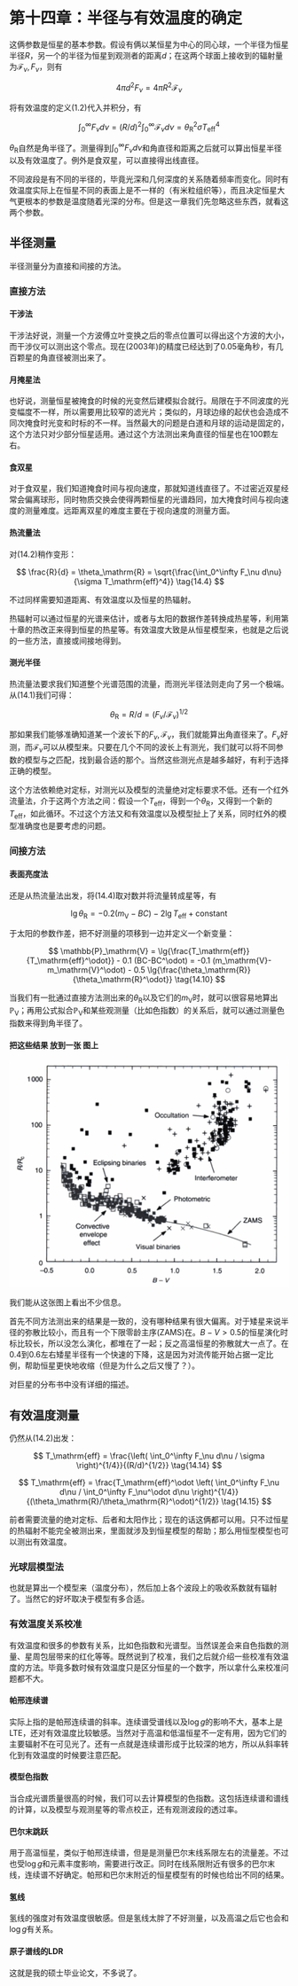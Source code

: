 # 第十四章：半径与有效温度的确定

这俩参数是恒星的基本参数。假设有俩以某恒星为中心的同心球，一个半径为恒星半径$R$，另一个的半径为恒星到观测者的距离$d$；在这两个球面上接收到的辐射量为$\mathscr{F}_\nu, F_\nu$，则有

$$ 4\pi d^2 F_\nu =  4\pi R^2 \mathscr{F}_\nu \tag{14.1} $$

将有效温度的定义$(1.2)$代入并积分，有

$$ \int_0^\infty F_\nu d\nu = (R/d)^2 \int_0^\infty \mathscr{F}_\nu d\nu = \theta_\mathrm{R}^2 \sigma T_\mathrm{eff}^4 \tag{14.2} $$

$\theta_\mathrm{R}$自然是角半径了。测量得到$\int_0^\infty F_\nu d\nu$和角直径和距离之后就可以算出恒星半径以及有效温度了。例外是食双星，可以直接得出线直径。

不同波段是有不同的半径的，毕竟光深和几何深度的关系随着频率而变化。同时有效温度实际上在恒星不同的表面上是不一样的（有米粒组织等），而且决定恒星大气更根本的参数是温度随着光深的分布。但是这一章我们先忽略这些东西，就看这两个参数。

## 半径测量

半径测量分为直接和间接的方法。

### 直接方法

#### 干涉法

干涉法好说，测量一个方波傅立叶变换之后的零点位置可以得出这个方波的大小，而干涉仪可以测出这个零点。现在(2003年)的精度已经达到了0.05毫角秒，有几百颗星的角直径被测出来了。

#### 月掩星法

也好说，测量恒星被掩食的时候的光变然后建模拟合就行。局限在于不同波度的光变幅度不一样，所以需要用比较窄的滤光片；类似的，月球边缘的起伏也会造成不同次掩食时光变和时标的不一样。当然最大的问题是白道和月球的运动是固定的，这个方法只对少部分恒星适用。通过这个方法测出来角直径的恒星也在100颗左右。

#### 食双星

对于食双星，我们知道掩食时间与视向速度，那就知道线直径了。不过密近双星经常会偏离球形，同时物质交换会使得两颗恒星的光谱趋同，加大掩食时间与视向速度的测量难度。远距离双星的难度主要在于视向速度的测量方面。

#### 热流量法

对$(14.2)$稍作变形：

$$ \frac{R}{d} = \theta_\mathrm{R} = \sqrt{\frac{\int_0^\infty F_\nu d\nu}{\sigma T_\mathrm{eff}^4}} \tag{14.4} $$

不过同样需要知道距离、有效温度以及恒星的热辐射。

热辐射可以通过恒星的光谱来估计，或者与太阳的数据作差转换成热星等，利用第十章的热改正来得到恒星的热星等。有效温度大致是从恒星模型来，也就是之后说的一些方法，直接或间接地得到。

#### 测光半径

热流量法要求我们知道整个光谱范围的流量，而测光半径法则走向了另一个极端。从$(14.1)$我们可得：

$$ \theta_\mathrm{R} = R/d = (F_\nu/\mathscr{F}_\nu)^{1/2} \tag{14.7} $$

那如果我们能够准确知道某一个波长下的$F_\nu, \mathscr{F}_\nu$，我们就能算出角直径来了。$F_\nu$好测，而$\mathscr{F}_\nu$可以从模型来。只要在几个不同的波长上有测光，我们就可以将不同参数的模型与之匹配，找到最合适的那个。当然这些测光点是越多越好，有利于选择正确的模型。

这个方法依赖绝对定标，对测光以及模型的流量绝对定标要求不低。还有一个红外流量法，介于这两个方法之间：假设一个$T_\mathrm{eff}$，得到一个$\theta_\mathrm{R}$，又得到一个新的$T_\mathrm{eff}$，如此循环。不过这个方法又和有效温度以及模型扯上了关系，同时红外的模型准确度也是要考虑的问题。

### 间接方法

#### 表面亮度法

还是从热流量法出发，将$(14.4)$取对数并将流量转成星等，有

$$ \lg{\theta_\mathrm{R}} = - 0.2 (m_\mathrm{V} - BC) - 2\lg{T_\mathrm{eff}} + \text{constant} \tag{14.5} $$

于太阳的参数作差，把不好测量的项移到一边并定义一个新变量：

$$ \mathbb{P}_\mathrm{V} = \lg{\frac{T_\mathrm{eff}}{T_\mathrm{eff}^\odot}} - 0.1 (BC-BC^\odot) = -0.1 (m_\mathrm{V}-m_\mathrm{V}^\odot) - 0.5 \lg{\frac{\theta_\mathrm{R}}{\theta_\mathrm{R}^\odot}} \tag{14.10} $$

当我们有一批通过直接方法测出来的$\theta_\mathrm{R}$以及它们的$m_\mathrm{V}$时，就可以很容易地算出$\mathbb{P}_\mathrm{V}$；再用公式拟合$\mathbb{P}_\mathrm{V}$和某些观测量（比如色指数）的关系后，就可以通过测量色指数来得到角半径了。

#### 把这些结果 放到一张 图上

![](img/post-OASP14/01.png)

我们能从这张图上看出不少信息。

首先不同方法测出来的结果是一致的，没有哪种结果有很大偏离。对于矮星来说半径的弥散比较小，而且有一个下限零龄主序(ZAMS)在。$B-V > 0.5$的恒星演化时标比较长，所以没怎么演化，都堆在了一起；反之高温恒星的弥散就大一点了。在0.4到0.6左右矮星半径有一个快速的下降，这是因为对流传能开始占据一定比例，帮助恒星更快地收缩（但是为什么之后又慢了？）。

对巨星的分布书中没有详细的描述。

## 有效温度测量

仍然从$(14.2)$出发：

$$ T_\mathrm{eff} = \frac{\left( \int_0^\infty F_\nu d\nu / \sigma \right)^{1/4}}{(R/d)^{1/2}} \tag{14.14} $$

$$ T_\mathrm{eff} = \frac{T_\mathrm{eff}^\odot \left( \int_0^\infty F_\nu d\nu / \int_0^\infty F_\nu^\odot d\nu \right)^{1/4}}{(\theta_\mathrm{R}/\theta_\mathrm{R}^\odot)^{1/2}} \tag{14.15} $$

前者需要流量的绝对定标、后者和太阳作比；现在的话这俩都可以用。只不过恒星的热辐射不能完全被测出来，里面就涉及到恒星模型的帮助；那么用恒型模型也可以测出有效温度。

### 光球层模型法

也就是算出一个模型来（温度分布），然后加上各个波段上的吸收系数就有辐射了。当然它的好坏取决于模型有多合适。

### 有效温度关系校准

有效温度和很多的参数有关系，比如色指数和光谱型。当然误差会来自色指数的测量、星周包层带来的红化等等。既然说到了校准，我们之后就介绍一些校准有效温度的方法。毕竟多数时候有效温度只是区分恒星的一个数字，所以拿什么来校准问题都不大。

#### 帕邢连续谱

实际上指的是帕邢连续谱的斜率。连续谱受谱线以及$\log{g}$的影响不大，基本上是LTE，还对有效温度比较敏感。当然对于高温和低温恒星不一定有用，因为它们的主要辐射不在可见光了。还有一点就是连续谱形成于比较深的地方，所以从斜率转化到有效温度的时候要注意匹配。

#### 模型色指数

当合成光谱质量很高的时候，我们可以去计算模型的色指数。这包括连续谱和谱线的计算，以及模型与观测星等的零点校正，还有观测波段的透过率。

#### 巴尔末跳跃

用于高温恒星，类似于帕邢连续谱，但是是测量巴尔末线系限左右的流量差。不过也受$\log{g}$和元素丰度影响，需要进行改正。同时在线系限附近有很多的巴尔末线，连续谱不好确定。帕邢和巴尔末附近的恒星模型有的时候也给出不同的结果。

#### 氢线

氢线的强度对有效温度很敏感。但是氢线太胖了不好测量，以及高温之后它也会和$\log{g}$有关系。

#### 原子谱线的LDR

这就是我的硕士毕业论文，不多说了。
